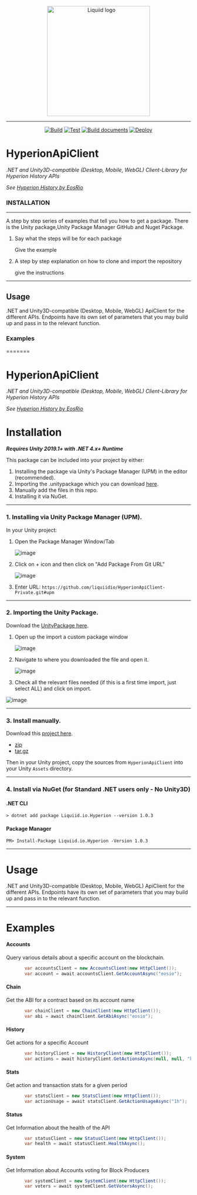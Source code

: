 <div align="center">
 <img src="https://avatars.githubusercontent.com/u/82725791?s=200&v=4" align="center"
     alt="Liquiid logo" width="280" height="300">
</div>

---

<div align="center">

[![Build](https://github.com/liquiidio/HyperionApiClient-Private/actions/workflows/build.yml/badge.svg)](https://github.com/liquiidio/HyperionApiClient-Private/actions/workflows/build.yml)
[![Test](https://github.com/liquiidio/HyperionApiClient-Private/actions/workflows/test.yml/badge.svg)](https://github.com/liquiidio/HyperionApiClient-Private/actions/workflows/test.yml)
[![Build documents](https://github.com/liquiidio/HyperionApiClient-Private/actions/workflows/docs.yml/badge.svg)](https://github.com/liquiidio/HyperionApiClient-Private/actions/workflows/docs.yml)
[![Deploy](https://github.com/liquiidio/HyperionApiClient-Private/actions/workflows/deploy.yml/badge.svg)](https://github.com/liquiidio/HyperionApiClient-Private/actions/workflows/deploy.yml)

</div>

# HyperionApiClient 

*.NET and Unity3D-compatible (Desktop, Mobile, WebGL) Client-Library for Hyperion History APIs*

*See [Hyperion History by EosRio](https://eosrio.io/hyperion/)*

### INSTALLATION
---
A step by step series of examples that tell you how to get a package. There is the Unity package,Unity Package Manager GitHub and Nuget Package.
 

1. Say what the steps will be for each package

    Give the example

2. A step by step explanation on how to clone and import the repository

    give the instructions

---
## Usage
.NET and Unity3D-compatible (Desktop, Mobile, WebGL) ApiClient for the different  APIs. 
Endpoints have its own set of parameters that you may build up and pass in to the relevant function.

### Examples
=======
# HyperionApiClient 

*.NET and Unity3D-compatible (Desktop, Mobile, WebGL) Client-Library for Hyperion History APIs*

*See [Hyperion History by EosRio](https://eosrio.io/hyperion/)*

# Installation

**_Requires Unity 2019.1+ with .NET 4.x+ Runtime_**

This package can be included into your project by either:

 1. Installing the package via Unity's Package Manager (UPM) in the editor (recommended).
 2. Importing the .unitypackage which you can download [here](https://github.com/liquiidio/HyperionApiClient-Private/releases/latest/download/hyperion.unitypackage). 
 3. Manually add the files in this repo.
 4. Installing it via NuGet.
---

### 1. Installing via Unity Package Manager (UPM).
In your Unity project:
 1. Open the Package Manager Window/Tab

    ![image](https://user-images.githubusercontent.com/74650011/208429048-37e2277c-3e10-4794-97e7-3ec87f55f8c9.png)

 2. Click on + icon and then click on "Add Package From Git URL"

    ![image](https://user-images.githubusercontent.com/74650011/208429298-76fe1101-95f3-4ab0-bbd5-f0a32a1cc652.png)

 3. Enter URL:  `https://github.com/liquiidio/HyperionApiClient-Private.git#upm`
   
---
### 2. Importing the Unity Package.

Download the [UnityPackage here](https://github.com/liquiidio/HyperionApiClient-Private/releases/latest/download/hyperion.unitypackage). 


 1. Open up the import a custom package window
    
    ![image](https://user-images.githubusercontent.com/74650011/208430044-caf91dd9-111e-4224-8441-95d116dbec3b.png)

 2. Navigate to where you downloaded the file and open it.
    
    ![image](https://user-images.githubusercontent.com/86061433/217001295-236e041b-97e3-4bd2-a6da-b0966bf98ead.jpg)
    
 3. Check all the relevant files needed (if this is a first time import, just select ALL) and click on import.
   
   ![image](https://user-images.githubusercontent.com/86061433/217002303-a067c293-19ee-4747-b042-e08f3b49565f.jpg)


---
### 3. Install manually.
Download this [project here](https://github.com/liquiidio/HyperionApiClient-Private/releases/latest).

  * [zip](https://github.com/liquiidio/HyperionApiClient-Private/archive/refs/tags/1.0.10.zip) 
  * [tar.gz](https://github.com/liquiidio/HyperionApiClient-Private/archive/refs/tags/1.0.10.tar.gz) 

Then in your Unity project, copy the sources from `HyperionApiClient` into your Unity `Assets` directory.

---
### 4. Install via NuGet (for Standard .NET users only - No Unity3D)

#### .NET CLI

`> dotnet add package Liquiid.io.Hyperion --version 1.0.3`

#### Package Manager

`PM> Install-Package Liquiid.io.Hyperion -Version 1.0.3`

---
# Usage 
.NET and Unity3D-compatible (Desktop, Mobile, WebGL) ApiClient for the different  APIs. 
Endpoints have its own set of parameters that you may build up and pass in to the relevant function.

---
# Examples

#### Accounts
Query various details about a specific account on the blockchain.
```csharp
       var accountsClient = new AccountsClient(new HttpClient());
       var account = await accountsClient.GetAccountAsync("eosio");
```

#### Chain
Get the ABI for a contract based on its account name
```csharp
       var chainClient = new ChainClient(new HttpClient());
       var abi = await chainClient.GetAbiAsync("eosio");
```

#### History
Get actions for a specific Account
```csharp
       var historyClient = new HistoryClient(new HttpClient());
       var actions = await historyClient.GetActionsAsync(null, null, "kingcoolcorv");
```

#### Stats
Get action and transaction stats for a given period
```csharp
       var statsClient = new StatsClient(new HttpClient());
       var actionUsage = await statsClient.GetActionUsageAsync("1h");
```

#### Status
Get Information about the health of the API
```csharp
       var statusClient = new StatusClient(new HttpClient());
       var health = await statusClient.HealthAsync();
```

#### System
Get Information about Accounts voting for Block Producers
```csharp
       var systemClient = new SystemClient(new HttpClient());
       var voters = await systemClient.GetVotersAsync();
```
